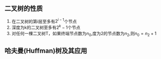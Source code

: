 ## 二叉树的性质
1. 在二叉树的第i层至多有$2^{i-1}$个节点
2. 深度为k的二叉树至多有$2^k-1$个节点
3. 对任何一棵二叉树T，如果终端节点数为$n_0$,度为2的节点数为$n_2$,则$n_0 = n_2 + 1$



## 哈夫曼(Huffman)树及其应用
